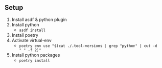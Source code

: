# 

## Setup 

1. Install asdf & python plugin
2. Install python
   * `asdf install`
3. Install poetry
4. Activate virtual-env
   * `poetry env use "$(cat ./.tool-versions | grep "python" | cut -d " " -f 2)"`
5. Install python packages
   * `poetry install`
